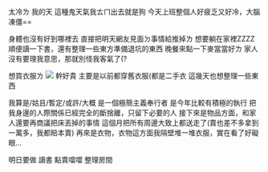 太冷ㄌ
我的天
這種鬼天氣我ㄊㄇ出去就是狗
今天上班整個人好疲乏又好冷，大腦凍僵==

身體也沒有好到哪裡去
直接把明天網友見面ㄉ事情給推掉ㄌ
想要躺在家裡ZZZZ
順便讀一下書，還有整理一些東方準備退坑的東西
晚餐來點一下麥當當好ㄌ
家人沒有要理我意思，那就別怪我客氣了(?

想買衣服ㄌ
![](https://6ff7c07b.telegraph-image-8st.pages.dev/file/e79cbd47731220c8e6117.png)
幹好貴
主要是以前都穿舊衣服(都是二手衣
這幾天也想整理一些東西

我算是/姑且/暫定/或許/大概
是一個極簡主義奉行者
是今年比較有積極的執行
把我身邊的人際關係已經完全的斷捨離，只留下必要的人
接下來是物品方面，和家人還要再商議把床丟掉的事情
這個月把所有周邊大致上都送走了(賣也差不多拿到一萬多，我都賠本賣)
再來是衣物，衣物這方面我隔壁堆一堆衣服，實在看了好礙眼...

明日要做
讀書
點賣噹噹
整理房間
<!-- ##{"timestamp":1700150400}## -->